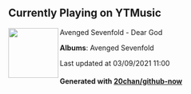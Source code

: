 ## Currently Playing on YTMusic

[<img align="left" width="100" src="https://lh3.googleusercontent.com/BFPLCUdcSziW4KfjCvhMi2f5Gsz328iQc1bNztactVK_sDXHRjn432mDdb2k6a92xW1xlmL_BFVAS3s">](https://music.youtube.com/watch?v=53IHdiCabSc)

Avenged Sevenfold - Dear God

**Albums**: Avenged Sevenfold

Last updated at 03/09/2021 11:00

#### Generated with [20chan/github-now](https://github.com/20chan/github-now)


<!--
**20chan/20chan** is a ✨ _special_ ✨ repository because its `README.md` (this file) appears on your GitHub profile.

Here are some ideas to get you started:

- 🔭 I’m currently working on ...
- 🌱 I’m currently learning ...
- 👯 I’m looking to collaborate on ...
- 🤔 I’m looking for help with ...
- 💬 Ask me about ...
- 📫 How to reach me: ...
- 😄 Pronouns: ...
- ⚡ Fun fact: ...
-->
